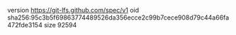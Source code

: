 version https://git-lfs.github.com/spec/v1
oid sha256:95c3b5f69863774489526da356ecce2c99b7cece908d79c44a66fa472fde3154
size 92594
